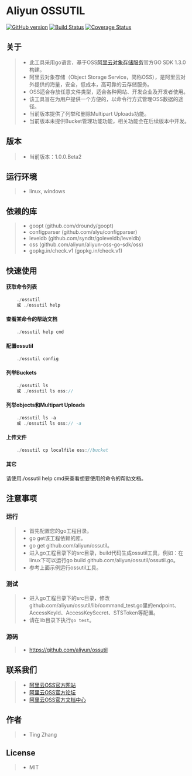 # Aliyun OSSUTIL 
[![GitHub version](https://badge.fury.io/gh/aliyun%2Fossutil.svg)](https://badge.fury.io/gh/aliyun%2Fossutil)
[![Build Status](https://travis-ci.org/aliyun/ossutil.svg?branch=master)](https://travis-ci.org/aliyun/ossutil)
[![Coverage Status](https://coveralls.io/repos/github/aliyun/ossutil/badge.svg?branch=master)](https://coveralls.io/github/aliyun/ossutil?branch=master)
## 关于
> - 此工具采用go语言，基于OSS[阿里云对象存储服务](http://www.aliyun.com/product/oss/)官方GO SDK 1.3.0 构建。
> - 阿里云对象存储（Object Storage Service，简称OSS），是阿里云对外提供的海量，安全，低成本，高可靠的云存储服务。
> - OSS适合存放任意文件类型，适合各种网站、开发企业及开发者使用。
> - 该工具旨在为用户提供一个方便的，以命令行方式管理OSS数据的途径。
> - 当前版本提供了列举和删除Multipart Uploads功能。
> - 当前版本未提供Bucket管理功能功能，相关功能会在后续版本中开发。

## 版本
> - 当前版本：1.0.0.Beta2

## 运行环境
> - linux, windows 

## 依赖的库 
> - goopt (github.com/droundy/goopt) 
> - configparser (github.com/alyu/configparser)
> - leveldb (github.com/syndtr/goleveldb/leveldb)
> - oss (github.com/aliyun/aliyun-oss-go-sdk/oss)
> - gopkg.in/check.v1 (gopkg.in/check.v1)

## 快速使用
#### 获取命令列表
```go
    ./ossutil
    或 ./ossutil help
```

#### 查看某命令的帮助文档
```go
    ./ossutil help cmd 
```
    
#### 配置ossutil 
```go
    ./ossutil config
```

#### 列举Buckets
```go
    ./ossutil ls
    或 ./ossutil ls oss://
```

#### 列举objects和Multipart Uploads
```go
    ./ossutil ls -a
    或 ./ossutil ls oss:// -a
```

#### 上传文件
```go
    ./ossutil cp localfile oss://bucket
```

#### 其它
请使用./ossutil help cmd来查看想要使用的命令的帮助文档。

## 注意事项
### 运行
> - 首先配置您的go工程目录。
> - go get该工程依赖的库。
> - go get github.com/aliyun/ossutil。
> - 进入go工程目录下的src目录，build代码生成ossutil工具，例如：在linux下可以运行go build github.com/aliyun/ossutil/ossutil.go。
> - 参考上面示例运行ossutil工具。

### 测试
> - 进入go工程目录下的src目录，修改github.com/aliyun/ossutil/lib/command_test.go里的endpoint、AccessKeyId、AccessKeySecret、STSToken等配置。
> - 请在lib目录下执行`go test`。

### 源码
> - https://github.com/aliyun/ossutil

## 联系我们
> - [阿里云OSS官方网站](http://oss.aliyun.com)
> - [阿里云OSS官方论坛](http://bbs.aliyun.com)
> - [阿里云OSS官方文档中心](http://www.aliyun.com/product/oss#Docs)

## 作者
> - Ting Zhang 

## License
> - MIT 

